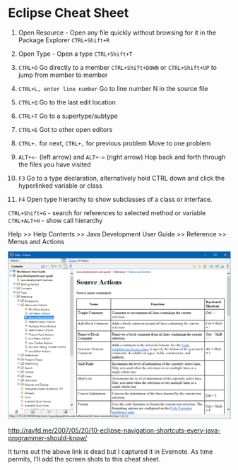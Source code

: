# Eclipse Cheat Sheet

1. Open Resource - Open any file quickly without browsing for it in the Package Explorer
`CTRL+Shift+R`

2. Open Type - Open a type
`CTRL+Shift+T`

3. `CTRL+O`
Go directly to a member
`CTRL+Shift+DOWN` or `CTRL+Shift+UP` to jump from member to member

4. `CTRL+L, enter line number`
Go to line number N in the source file

5. `CTRL+Q`
Go to the last edit location

6. `CTRL+T`
Go to a supertype/subtype

7. `CTRL+E`
Got to other open editors

8. `CTRL+.` for next, `CTRL+,` for previous problem
Move to one problem

9. `ALT+<-` (left arrow) and `ALT+->` (right arrow)
Hop back and forth through the files you have visited

10. `F3`
Go to a type declaration, alternatively hold CTRL down and click the hyperlinked variable or class

11. `F4`
Open type hierarchy to show subclasses of a class or interface.


`CTRL+Shift+G` - search for references to selected method or variable<br/>
`CTRL+ALT+H` - show call hierarchy

Help >> Help Contents >> Java Development User Guide >> Reference >> Menus and Actions

![Eclipse Menus and Actions](images/eclipse-menus-actions.png)

http://rayfd.me/2007/05/20/10-eclipse-navigation-shortcuts-every-java-programmer-should-know/

It turns out the above link is dead but I captured it in Evernote. As time permits, I'll add the screen shots to this cheat sheet.

